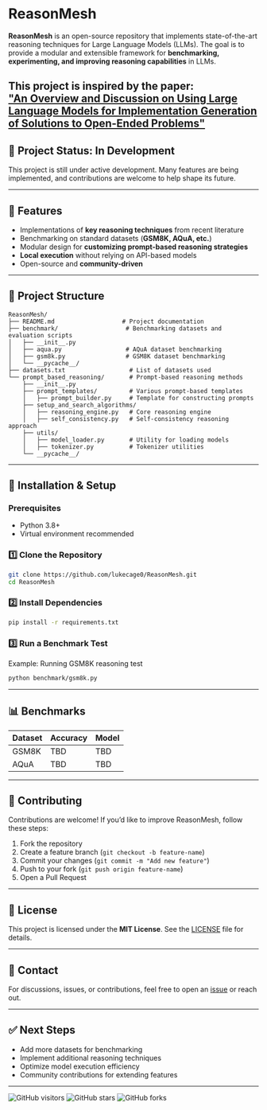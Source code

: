 # ReasonMesh

**ReasonMesh** is an open-source repository that implements state-of-the-art reasoning techniques for Large Language Models (LLMs). The goal is to provide a modular and extensible framework for **benchmarking, experimenting, and improving reasoning capabilities** in LLMs.

This project is inspired by the paper:  
[**"An Overview and Discussion on Using Large Language Models for Implementation Generation of Solutions to Open-Ended Problems"**](https://arxiv.org/abs/2501.00562)  
---

## 🚧 Project Status: In Development
This project is still under active development. Many features are being implemented, and contributions are welcome to help shape its future.

---

## 📌 Features  
- Implementations of **key reasoning techniques** from recent literature  
- Benchmarking on standard datasets (**GSM8K, AQuA, etc.**)  
- Modular design for **customizing prompt-based reasoning strategies**  
- **Local execution** without relying on API-based models  
- Open-source and **community-driven**  

---

## 📂 Project Structure  
```
ReasonMesh/
├── README.md                   # Project documentation
├── benchmark/                   # Benchmarking datasets and evaluation scripts
│   ├── __init__.py
│   ├── aqua.py                  # AQuA dataset benchmarking
│   ├── gsm8k.py                 # GSM8K dataset benchmarking
│   └── __pycache__/
├── datasets.txt                  # List of datasets used
└── prompt_based_reasoning/       # Prompt-based reasoning methods
    ├── __init__.py
    ├── prompt_templates/         # Various prompt-based templates
    │   ├── prompt_builder.py     # Template for constructing prompts
    ├── setup_and_search_algorithms/
    │   ├── reasoning_engine.py   # Core reasoning engine
    │   ├── self_consistency.py   # Self-consistency reasoning approach
    ├── utils/
    │   ├── model_loader.py       # Utility for loading models
    │   ├── tokenizer.py          # Tokenizer utilities
    └── __pycache__/
```

---

## 🚀 Installation & Setup  
### **Prerequisites**  
- Python 3.8+  
- Virtual environment recommended  

### **1️⃣ Clone the Repository**  
```bash
git clone https://github.com/lukecage0/ReasonMesh.git
cd ReasonMesh
```

### **2️⃣ Install Dependencies**  
```bash
pip install -r requirements.txt
```

### **3️⃣ Run a Benchmark Test**  
Example: Running GSM8K reasoning test  
```bash
python benchmark/gsm8k.py
```

---

## 📊 Benchmarks  
| Dataset | Accuracy | Model |
|---------|----------|--------|
| GSM8K   | TBD      | TBD    |
| AQuA    | TBD      | TBD    |

---

## 🤝 Contributing  
Contributions are welcome! If you’d like to improve ReasonMesh, follow these steps:  

1. Fork the repository  
2. Create a feature branch (`git checkout -b feature-name`)  
3. Commit your changes (`git commit -m "Add new feature"`)  
4. Push to your fork (`git push origin feature-name`)  
5. Open a Pull Request  

---

## 📜 License  
This project is licensed under the **MIT License**. See the [LICENSE](LICENSE) file for details.

---

## 📩 Contact  
For discussions, issues, or contributions, feel free to open an [issue](https://github.com/lukecage0/ReasonMesh/issues) or reach out.  

---

## ✅ Next Steps  
- Add more datasets for benchmarking  
- Implement additional reasoning techniques  
- Optimize model execution efficiency  
- Community contributions for extending features  

---

![GitHub visitors](https://visitor-badge.laobi.icu/badge?page_id=lukecage0.ReasonMesh) 
![GitHub stars](https://img.shields.io/github/stars/lukecage0/ReasonMesh?style=social) 
![GitHub forks](https://img.shields.io/github/forks/lukecage0/ReasonMesh?style=social)
